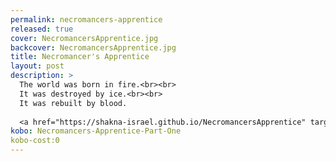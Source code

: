 ```yaml
---
permalink: necromancers-apprentice
released: true
cover: NecromancersApprentice.jpg
backcover: NecromancersApprentice.jpg
title: Necromancer's Apprentice
layout: post
description: >
  The world was born in fire.<br><br>
  It was destroyed by ice.<br><br>
  It was rebuilt by blood.
  
  <a href="https://shakna-israel.github.io/NecromancersApprentice" target="_blank">Read Online</a>
kobo: Necromancers-Apprentice-Part-One
kobo-cost:0 
---
```

